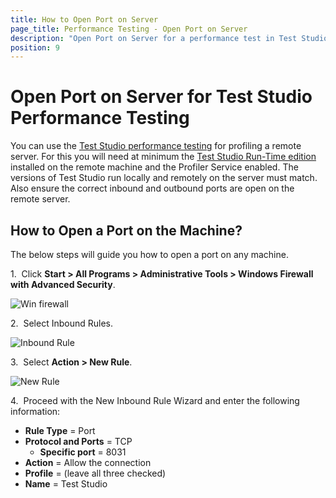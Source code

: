 ```yaml
---
title: How to Open Port on Server
page_title: Performance Testing - Open Port on Server
description: "Open Port on Server for a performance test in Test Studio project."
position: 9
---
```

# Open Port on Server for Test Studio Performance Testing

You can use the <a href="/features/testing-types/performance-testing/overview" target="_blank">Test Studio performance testing</a> for profiling a remote server. For this you will need at minimum the <a href="https://www.telerik.com/teststudio/test-studio-runtime" target="_blank">Test Studio Run-Time edition</a> installed on the remote machine and the Profiler Service enabled. The versions of Test Studio run locally and remotely on the server must match. Also ensure the correct inbound and outbound ports are open on the remote server.

## How to Open a Port on the Machine?

The below steps will guide you how to open a port on any machine.

1.&nbsp; Click **Start > All Programs > Administrative Tools > Windows Firewall with Advanced Security**.

![Win firewall][1]

2.&nbsp; Select Inbound Rules.

![Inbound Rule][2]

3.&nbsp; Select **Action > New Rule**.

![New Rule][3]

4.&nbsp; Proceed with the New Inbound Rule Wizard and enter the following information:

- **Rule Type** = Port
- **Protocol and Ports** = TCP
  - **Specific port** = 8031
- **Action** = Allow the connection
- **Profile** = (leave all three checked)
- **Name** = Test Studio

[1]: /img/features/testing-types/performance-testing/open-port-on-server/fig1.png
[2]: /img/features/testing-types/performance-testing/open-port-on-server/fig2.png
[3]: /img/features/testing-types/performance-testing/open-port-on-server/fig3.png
